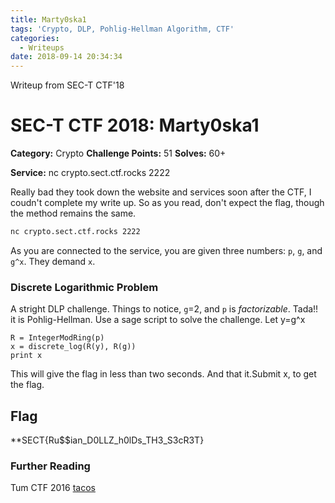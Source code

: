 ```yaml
---
title: Marty0ska1
tags: 'Crypto, DLP, Pohlig-Hellman Algorithm, CTF'
categories:
  - Writeups
date: 2018-09-14 20:34:34
---
```

Writeup from SEC-T CTF'18
# SEC-T CTF 2018: Marty0ska1

**Category:** Crypto
**Challenge Points:** 51 
**Solves:** 60+

**Service:** nc crypto.sect.ctf.rocks 2222

Really bad they took down the website and services soon after the CTF, I coudn't complete my write up. So as you read, don't expect the flag, though the method remains the same.

``` bash
nc crypto.sect.ctf.rocks 2222
```

As you are connected to the service, you are given three numbers: `p`, `g`, and `g^x`. They demand `x`.

### Discrete Logarithmic Problem 
A stright DLP challenge. Things to notice, `g`=2, and `p` is *factorizable*.  Tada!! it is Pohlig-Hellman. Use a sage script to solve the challenge.
Let y=g^x

``` sage
R = IntegerModRing(p)
x = discrete_log(R(y), R(g))
print x
```
This will give the flag in less than two seconds. And that it.Submit x, to get the flag.

## Flag
**SECT{Ru$$ian_D0LLZ_h0lDs_TH3_S3cR3T}

### Further Reading
Tum CTF 2016 [tacos](http://mslc.ctf.su/wp/tum-ctf-2016-tacos-crypto-300/)

